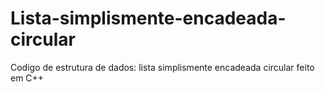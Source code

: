 # Lista-simplismente-encadeada-circular
Codigo de estrutura de dados: lista simplismente encadeada circular feito em C++
